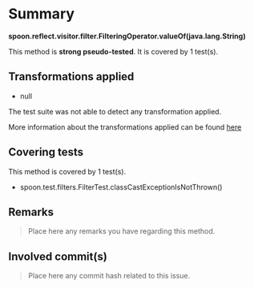 # Summary
**spoon.reflect.visitor.filter.FilteringOperator.valueOf(java.lang.String)**

This method is **strong pseudo-tested**.
It is covered by 1 test(s). 


## Transformations applied

- null


The test suite was not able to detect any transformation applied.

More information about the transformations applied can be found [here](https://github.com/STAMP-project/pitest-descartes)

## Covering tests
This method is covered by 1 test(s).
* spoon.test.filters.FilterTest.classCastExceptionIsNotThrown()


## Remarks
> Place here any remarks you have regarding this method.

## Involved commit(s)

> Place here any commit hash related to this issue.
